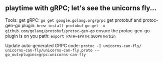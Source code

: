 ## playtime with gRPC; let's see the unicorns fly...

Tools:
  get gRPC:
    `go get google.golang.org/grpc`
  get protobuf and protoc-gen-go plugin:
    `brew install protobuf`
    `go get -u github.com/golang/protobuf/protoc-gen-go`
  ensure the protoc-gen-go plugin is on you path:
    `export PATH=$PATH:$GOPATH/bin`

Update auto-generated GRPC code:
  `protoc -I unicorns-can-fly/ unicorns-can-fly/unicorns-can-fly.proto --go_out=plugins=grpc:unicorns-can-fly`
